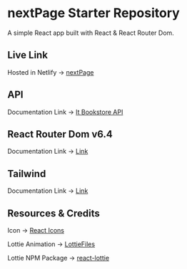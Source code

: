 # nextPage Starter Repository

A simple React app built with React & React Router Dom.

## Live Link

Hosted in Netlify -> [nextPage](https://ubiquitous-puppy-d7a175.netlify.app/)

## API

Documentation Link -> [It Bookstore API](https://api.itbook.store/)

## React Router Dom v6.4

Documentation Link -> [Link](https://reactrouter.com/en/main/start/overview)

## Tailwind

Documentation Link -> [Link](https://tailwindcss.com/docs/installation)

## Resources & Credits

Icon -> [React Icons](https://react-icons.github.io/react-icons)

Lottie Animation -> [LottieFiles](https://lottiefiles.com/featured)

Lottie NPM Package -> [react-lottie](https://www.npmjs.com/package/react-lottie)
